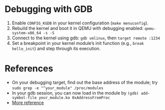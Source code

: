 # Debugging with GDB

1. Enable `CONFIG_KGDB` in your kernel configuration (`make menuconfig`).
2. Rebuild the kernel and boot it in QEMU with debugging enabled: `qemu-system-x86_64 -s -S`
3. Connect to the kernel using gdb: `gdb vmlinux`, then `target remote :1234`
4. Set a breakpoint in your kernel module’s init function (e.g., `break hello_init`) and step through its execution.

# References

- On your debugging target, find out the base address of the module; try `sudo grep -e "^your_module" /proc/modules`
- In your gdb session, you can now load in the module by `(gdb) add-symbol-file your_module.ko 0xAddressFromProc`
- [More reference](https://sam4k.com/patching-instrumenting-debugging-linux-kernel-modules/)

